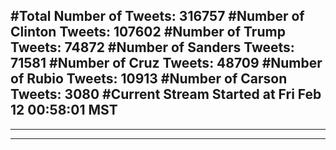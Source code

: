 #Total Number of Tweets: 316757 
#Number of Clinton Tweets: 107602
#Number of Trump Tweets: 74872
#Number of Sanders Tweets: 71581
#Number of Cruz Tweets: 48709
#Number of Rubio Tweets: 10913
#Number of Carson Tweets: 3080
#Current Stream Started at Fri Feb 12 00:58:01 MST
---
---
---
